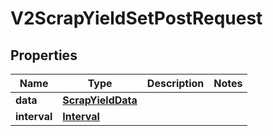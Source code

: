 

# V2ScrapYieldSetPostRequest


## Properties

| Name | Type | Description | Notes |
|------------ | ------------- | ------------- | -------------|
|**data** | [**ScrapYieldData**](ScrapYieldData.md) |  |  |
|**interval** | [**Interval**](Interval.md) |  |  |



